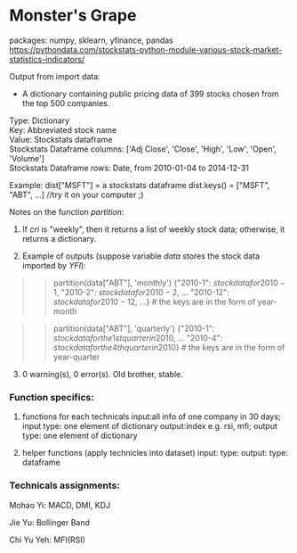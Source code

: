 # Monster's Grape
packages: numpy, sklearn, yfinance, pandas
https://pythondata.com/stockstats-python-module-various-stock-market-statistics-indicators/

Output from import data: 
* A dictionary containing public pricing data of 399 stocks chosen from the top 500 companies.<br />

Type: Dictionary<br />
Key: Abbreviated stock name<br />
Value: Stockstats dataframe<br />
Stockstats Dataframe columns: ['Adj Close', 'Close', 'High', 'Low', 'Open', 'Volume']<br />
Stockstats Dataframe rows: Date, from 2010-01-04 to 2014-12-31<br />


Example: 
dist["MSFT"] = a stockstats dataframe
dist.keys() = ["MSFT", "ABT", ...]
//try it on your computer ;)


Notes on the function $partition$: 
1. If $cri$ is "weekly", then it returns a list of weekly stock data; otherwise, it returns a dictionary.

2. Example of outputs (suppose variable $data$ stores the stock data imported by $YFI$):
>> partition(data["ABT"], 'monthly')
>> {"2010-1": $stock data for 2010-1$, 
    "2010-2": $stock data for 2010-2$, 
    ...
    "2010-12": $stock data for 2010-12$, ...} # the keys are in the form of year-month


>> partition(data["ABT"], 'quarterly')
>> {"2010-1": $stock data for the 1st quarter in 2010$, 
    ...
    "2010-4": $stock data for the 4th quarter in 2010$} # the keys are in the form of year-quarter

3. 0 warning(s), 0 error(s). Old brother, stable.

### Function specifics:

1. functions for each technicals
input:all info of one company in 30 days; input type: one element of dictionary 
output:index e.g. rsi, mfi; output type: one element of dictionary

2. helper functions (apply technicles into dataset)
input:  type:
output:  type: dataframe


### Technicals assignments:

Mohao Yi: MACD, DMI, KDJ


Jie Yu: Bollinger Band


Chi Yu Yeh: MFI(RSI)
